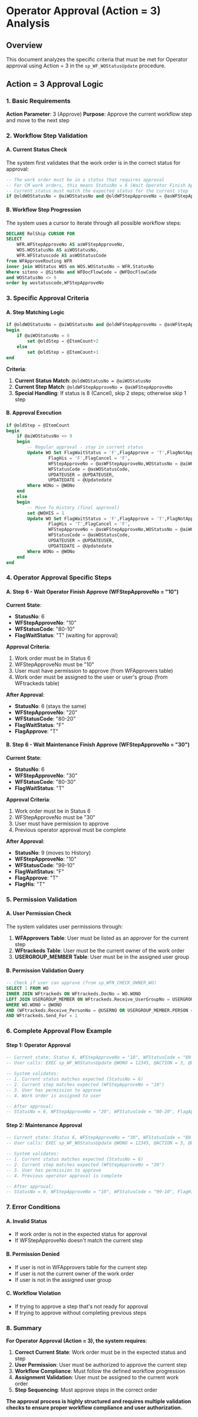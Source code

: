# Operator Approval (Action = 3) Analysis

## Overview
This document analyzes the specific criteria that must be met for Operator approval using Action = 3 in the `sp_WF_WOStatusUpdate` procedure.

## Action = 3 Approval Logic

### 1. Basic Requirements
**Action Parameter**: 3 (Approve)
**Purpose**: Approve the current workflow step and move to the next step

### 2. Workflow Step Validation

#### A. Current Status Check
The system first validates that the work order is in the correct status for approval:

```sql
-- The work order must be in a status that requires approval
-- For CM work orders, this means StatusNo = 6 (Wait Operator Finish Approve)
-- Current status must match the expected status for the current step
if @oldWOStatusNo = @aiWOStatusNo and @oldWFStepApproveNo = @asWFStepApproveNo
```

#### B. Workflow Step Progression
The system uses a cursor to iterate through all possible workflow steps:

```sql
DECLARE RelShip CURSOR FOR
SELECT
    WFR.WFStepApproveNo AS asWFStepApproveNo,
    WOS.WOStatusNo AS aiWOStatusNo,
    WFR.WFStatuscode AS asWOStatusCode
from WFApproveRouting WFR
inner join WOStatus WOS on WOS.WOStatusNo = WFR.StatusNo
Where siteno = @SiteNo and WFDocFlowCode = @WFDocFlowCode
and WOStatusNo <> 8
order by wostatuscode,WFStepApproveNo
```

### 3. Specific Approval Criteria

#### A. Step Matching Logic
```sql
if @oldWOStatusNo = @aiWOStatusNo and @oldWFStepApproveNo = @asWFStepApproveNo
begin
    if @aiWOStatusNo = 8
        set @oldStep = @ItemCount+2
    else
        set @oldStep = @ItemCount+1
end
```

**Criteria**:
1. **Current Status Match**: `@oldWOStatusNo = @aiWOStatusNo`
2. **Current Step Match**: `@oldWFStepApproveNo = @asWFStepApproveNo`
3. **Special Handling**: If status is 8 (Cancel), skip 2 steps; otherwise skip 1 step

#### B. Approval Execution
```sql
if @oldStep = @ItemCount
begin
    if @aiWOStatusNo <> 9
    begin
        -- Regular approval - stay in current status
        Update WO Set FlagWaitStatus = 'F',FlagApprove = 'T',FlagNotApproved = 'F',
                FlagHis = 'F',FlagCancel = 'F',
                WFStepApproveNo = @asWFStepApproveNo,WOStatusNo = @aiWOStatusNo,
                WFStatusCode = @asWOStatusCode,
                UPDATEUSER = @UPDATEUSER,
                UPDATEDATE = @Updatedate
        Where WONo = @WONo
    end
    else
    begin
        -- Move To History (final approval)
        set @WOHIS = 1
        Update WO Set FlagWaitStatus = 'F',FlagApprove = 'T',FlagNotApproved = 'F',
                FlagHis = 'T',FlagCancel = 'F',
                WFStepApproveNo = @asWFStepApproveNo,WOStatusNo = @aiWOStatusNo,
                WFStatusCode = @asWOStatusCode,
                UPDATEUSER = @UPDATEUSER,
                UPDATEDATE = @Updatedate
        Where WONo = @WONo
    end
end
```

### 4. Operator Approval Specific Steps

#### A. Step 6 - Wait Operator Finish Approve (WFStepApproveNo = "10")
**Current State**:
- **StatusNo**: 6
- **WFStepApproveNo**: "10"
- **WFStatusCode**: "80-10"
- **FlagWaitStatus**: "T" (waiting for approval)

**Approval Criteria**:
1. Work order must be in Status 6
2. WFStepApproveNo must be "10"
3. User must have permission to approve (from WFApprovers table)
4. Work order must be assigned to the user or user's group (from WFtrackeds table)

**After Approval**:
- **StatusNo**: 6 (stays the same)
- **WFStepApproveNo**: "20"
- **WFStatusCode**: "80-20"
- **FlagWaitStatus**: "F"
- **FlagApprove**: "T"

#### B. Step 6 - Wait Maintenance Finish Approve (WFStepApproveNo = "30")
**Current State**:
- **StatusNo**: 6
- **WFStepApproveNo**: "30"
- **WFStatusCode**: "80-30"
- **FlagWaitStatus**: "T"

**Approval Criteria**:
1. Work order must be in Status 6
2. WFStepApproveNo must be "30"
3. User must have permission to approve
4. Previous operator approval must be complete

**After Approval**:
- **StatusNo**: 9 (moves to History)
- **WFStepApproveNo**: "10"
- **WFStatusCode**: "99-10"
- **FlagWaitStatus**: "F"
- **FlagApprove**: "T"
- **FlagHis**: "T"

### 5. Permission Validation

#### A. User Permission Check
The system validates user permissions through:

1. **WFApprovers Table**: User must be listed as an approver for the current step
2. **WFtrackeds Table**: User must be the current owner of the work order
3. **USERGROUP_MEMBER Table**: User must be in the assigned user group

#### B. Permission Validation Query
```sql
-- Check if user can approve (from sp_WFN_CHECK_OWNER_WO)
SELECT 1 FROM WO 
INNER JOIN WFtrackeds ON WFtrackeds.DocNo = WO.WONO
LEFT JOIN USERGROUP_MEMBER ON WFtrackeds.Receive_UserGroupNo = USERGROUP_MEMBER.USERGROUPNO
WHERE WO.WONO = @WONO 
AND (WFtrackeds.Receive_PersonNo = @USERNO OR USERGROUP_MEMBER.PERSON = @USERNO)
AND WFtrackeds.Send_For = 1
```

### 6. Complete Approval Flow Example

#### Step 1: Operator Approval
```sql
-- Current state: Status 6, WFStepApproveNo = "10", WFStatusCode = "80-10"
-- User calls: EXEC sp_WF_WOStatusUpdate @WONO = 12345, @ACTION = 3, @UPDATEUSER = 436

-- System validates:
-- 1. Current status matches expected (StatusNo = 6)
-- 2. Current step matches expected (WFStepApproveNo = "10")
-- 3. User has permission to approve
-- 4. Work order is assigned to user

-- After approval:
-- StatusNo = 6, WFStepApproveNo = "20", WFStatusCode = "80-20", FlagApprove = "T"
```

#### Step 2: Maintenance Approval
```sql
-- Current state: Status 6, WFStepApproveNo = "30", WFStatusCode = "80-30"
-- User calls: EXEC sp_WF_WOStatusUpdate @WONO = 12345, @ACTION = 3, @UPDATEUSER = 437

-- System validates:
-- 1. Current status matches expected (StatusNo = 6)
-- 2. Current step matches expected (WFStepApproveNo = "30")
-- 3. User has permission to approve
-- 4. Previous operator approval is complete

-- After approval:
-- StatusNo = 9, WFStepApproveNo = "10", WFStatusCode = "99-10", FlagHis = "T"
```

### 7. Error Conditions

#### A. Invalid Status
- If work order is not in the expected status for approval
- If WFStepApproveNo doesn't match the current step

#### B. Permission Denied
- If user is not in WFApprovers table for the current step
- If user is not the current owner of the work order
- If user is not in the assigned user group

#### C. Workflow Violation
- If trying to approve a step that's not ready for approval
- If trying to approve without completing previous steps

### 8. Summary

**For Operator Approval (Action = 3), the system requires**:

1. **Correct Current State**: Work order must be in the expected status and step
2. **User Permission**: User must be authorized to approve the current step
3. **Workflow Compliance**: Must follow the defined workflow progression
4. **Assignment Validation**: User must be assigned to the current work order
5. **Step Sequencing**: Must approve steps in the correct order

**The approval process is highly structured and requires multiple validation checks to ensure proper workflow compliance and user authorization.**
